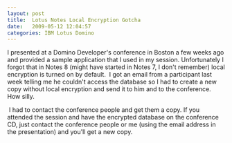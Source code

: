 ```yaml
---
layout: post
title:  Lotus Notes Local Encryption Gotcha
date:   2009-05-12 12:04:57
categories: IBM Lotus Domino
---
```

I presented at a Domino Developer's conference in Boston a few weeks ago and provided a sample application that I used in my session. Unfortunately I forgot that in Notes 8 (might have started in Notes 7, I don't remember) local encryption is turned on by default.  I got an email from a participant last week telling me he couldn't access the database so I had to create a new copy without local encryption and send it to him and to the conference. How silly.

 I had to contact the conference people and get them a copy. If you attended the session and have the encrypted database on the conference CD, just contact the conference people or me (using the email address in the presentation) and you'll get a new copy.